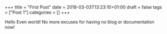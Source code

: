 +++
title = "First Post"
date = 2018-03-03T13:23:10+01:00
draft = false
tags = ["Post 1"]
categories = []
+++

Hello Even world! No more excuses for having no blog or documentation now!